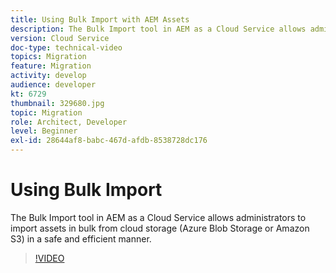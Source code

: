 ```yaml
---
title: Using Bulk Import with AEM Assets
description: The Bulk Import tool in AEM as a Cloud Service allows administrators to import assets in bulk from cloud storage (Azure Blob Storage or Amazon S3) in a safe and efficient manner.
version: Cloud Service
doc-type: technical-video
topics: Migration
feature: Migration
activity: develop
audience: developer
kt: 6729
thumbnail: 329680.jpg
topic: Migration
role: Architect, Developer
level: Beginner
exl-id: 28644af8-babc-467d-afdb-8538728dc176
---
```

# Using Bulk Import

The Bulk Import tool in AEM as a Cloud Service allows administrators to import assets in bulk from cloud storage (Azure Blob Storage or Amazon S3) in a safe and efficient manner.

>[!VIDEO](https://video.tv.adobe.com/v/329680/?quality=12&learn=on)
